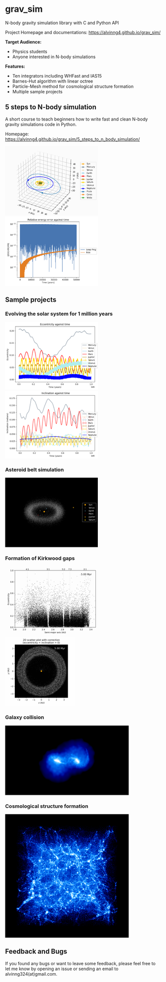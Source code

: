 # grav_sim

N-body gravity simulation library with C and Python API

Project Homepage and documentations: https://alvinng4.github.io/grav_sim/

**Target Audience:**

* Physics students
* Anyone interested in N-body simulations

**Features:**

* Ten integrators including WHFast and IAS15
* Barnes-Hut algorithm with linear octree
* Particle-Mesh method for cosmological structure formation
* Multiple sample projects

## 5 steps to N-body simulation

A short course to teach beginners how to write fast and clean N-body gravity simulations code in Python.

Homepage: https://alvinng4.github.io/grav_sim/5_steps_to_n_body_simulation/

<img src="./examples/media/solar_plus_3d.png" alt="Image" width="300">
<img src="./examples/media/rel_energy.png" alt="Image" width="300">

## Sample projects

### Evolving the solar system for 1 million years

<img src="./examples/media/eccentricity.png" alt="Image" width="300">
<img src="./examples/media/inclination.png" alt="Image" width="300">

### Asteroid belt simulation

<img src="./examples/media/asteroid_belt.png" alt="Image" width="300">

### Formation of Kirkwood gaps

<img src="./examples/media/Kirkwood_gap_semi_major_axes.png" alt="Image" width="300">
<img src="./examples/media/Kirkwood_gap_visualization.png" alt="Image" width="225">

### Galaxy collision

<img src="./examples/media/galaxy_collision.png" alt="Image" width="400">

### Cosmological structure formation

<img src="./examples/media/cosmic_structure_a_1.0.png" alt="Image" width="400">

## Feedback and Bugs
If you found any bugs or want to leave some feedback, please feel free to let me know by opening an issue or sending an email to alvinng324(at)gmail.com.
